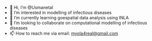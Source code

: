 - 👋 Hi, I’m @Usmanetal
- 👀 I’m interested in modelling of infectious diseases
- 🌱 I’m currently learning goespatial data analysis using INLA 
- 💞️ I’m looking to collaborate on computational modelling of infectious diseases
- 📫 How to reach me via email: myola4real@gmail.com

<!---
Usmanetal/Usmanetal is a ✨ special ✨ repository because its `README.md` (this file) appears on your GitHub profile.
You can click the Preview link to take a look at your changes.
--->
